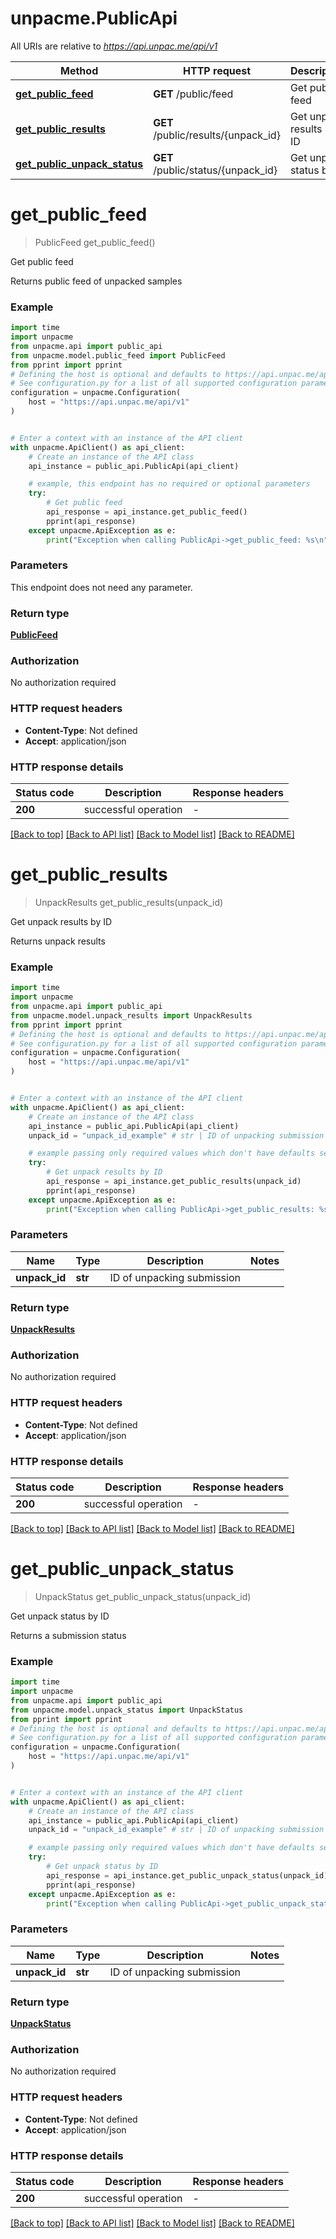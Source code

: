 # unpacme.PublicApi

All URIs are relative to *https://api.unpac.me/api/v1*

Method | HTTP request | Description
------------- | ------------- | -------------
[**get_public_feed**](PublicApi.md#get_public_feed) | **GET** /public/feed | Get public feed
[**get_public_results**](PublicApi.md#get_public_results) | **GET** /public/results/{unpack_id} | Get unpack results by ID
[**get_public_unpack_status**](PublicApi.md#get_public_unpack_status) | **GET** /public/status/{unpack_id} | Get unpack status by ID


# **get_public_feed**
> PublicFeed get_public_feed()

Get public feed

Returns public feed of unpacked samples

### Example

```python
import time
import unpacme
from unpacme.api import public_api
from unpacme.model.public_feed import PublicFeed
from pprint import pprint
# Defining the host is optional and defaults to https://api.unpac.me/api/v1
# See configuration.py for a list of all supported configuration parameters.
configuration = unpacme.Configuration(
    host = "https://api.unpac.me/api/v1"
)


# Enter a context with an instance of the API client
with unpacme.ApiClient() as api_client:
    # Create an instance of the API class
    api_instance = public_api.PublicApi(api_client)

    # example, this endpoint has no required or optional parameters
    try:
        # Get public feed
        api_response = api_instance.get_public_feed()
        pprint(api_response)
    except unpacme.ApiException as e:
        print("Exception when calling PublicApi->get_public_feed: %s\n" % e)
```

### Parameters
This endpoint does not need any parameter.

### Return type

[**PublicFeed**](PublicFeed.md)

### Authorization

No authorization required

### HTTP request headers

 - **Content-Type**: Not defined
 - **Accept**: application/json

### HTTP response details
| Status code | Description | Response headers |
|-------------|-------------|------------------|
**200** | successful operation |  -  |

[[Back to top]](#) [[Back to API list]](../README.md#documentation-for-api-endpoints) [[Back to Model list]](../README.md#documentation-for-models) [[Back to README]](../README.md)

# **get_public_results**
> UnpackResults get_public_results(unpack_id)

Get unpack results by ID

Returns unpack results

### Example

```python
import time
import unpacme
from unpacme.api import public_api
from unpacme.model.unpack_results import UnpackResults
from pprint import pprint
# Defining the host is optional and defaults to https://api.unpac.me/api/v1
# See configuration.py for a list of all supported configuration parameters.
configuration = unpacme.Configuration(
    host = "https://api.unpac.me/api/v1"
)


# Enter a context with an instance of the API client
with unpacme.ApiClient() as api_client:
    # Create an instance of the API class
    api_instance = public_api.PublicApi(api_client)
    unpack_id = "unpack_id_example" # str | ID of unpacking submission

    # example passing only required values which don't have defaults set
    try:
        # Get unpack results by ID
        api_response = api_instance.get_public_results(unpack_id)
        pprint(api_response)
    except unpacme.ApiException as e:
        print("Exception when calling PublicApi->get_public_results: %s\n" % e)
```

### Parameters

Name | Type | Description  | Notes
------------- | ------------- | ------------- | -------------
 **unpack_id** | **str**| ID of unpacking submission |

### Return type

[**UnpackResults**](UnpackResults.md)

### Authorization

No authorization required

### HTTP request headers

 - **Content-Type**: Not defined
 - **Accept**: application/json

### HTTP response details
| Status code | Description | Response headers |
|-------------|-------------|------------------|
**200** | successful operation |  -  |

[[Back to top]](#) [[Back to API list]](../README.md#documentation-for-api-endpoints) [[Back to Model list]](../README.md#documentation-for-models) [[Back to README]](../README.md)

# **get_public_unpack_status**
> UnpackStatus get_public_unpack_status(unpack_id)

Get unpack status by ID

Returns a submission status

### Example

```python
import time
import unpacme
from unpacme.api import public_api
from unpacme.model.unpack_status import UnpackStatus
from pprint import pprint
# Defining the host is optional and defaults to https://api.unpac.me/api/v1
# See configuration.py for a list of all supported configuration parameters.
configuration = unpacme.Configuration(
    host = "https://api.unpac.me/api/v1"
)


# Enter a context with an instance of the API client
with unpacme.ApiClient() as api_client:
    # Create an instance of the API class
    api_instance = public_api.PublicApi(api_client)
    unpack_id = "unpack_id_example" # str | ID of unpacking submission

    # example passing only required values which don't have defaults set
    try:
        # Get unpack status by ID
        api_response = api_instance.get_public_unpack_status(unpack_id)
        pprint(api_response)
    except unpacme.ApiException as e:
        print("Exception when calling PublicApi->get_public_unpack_status: %s\n" % e)
```

### Parameters

Name | Type | Description  | Notes
------------- | ------------- | ------------- | -------------
 **unpack_id** | **str**| ID of unpacking submission |

### Return type

[**UnpackStatus**](UnpackStatus.md)

### Authorization

No authorization required

### HTTP request headers

 - **Content-Type**: Not defined
 - **Accept**: application/json

### HTTP response details
| Status code | Description | Response headers |
|-------------|-------------|------------------|
**200** | successful operation |  -  |

[[Back to top]](#) [[Back to API list]](../README.md#documentation-for-api-endpoints) [[Back to Model list]](../README.md#documentation-for-models) [[Back to README]](../README.md)

